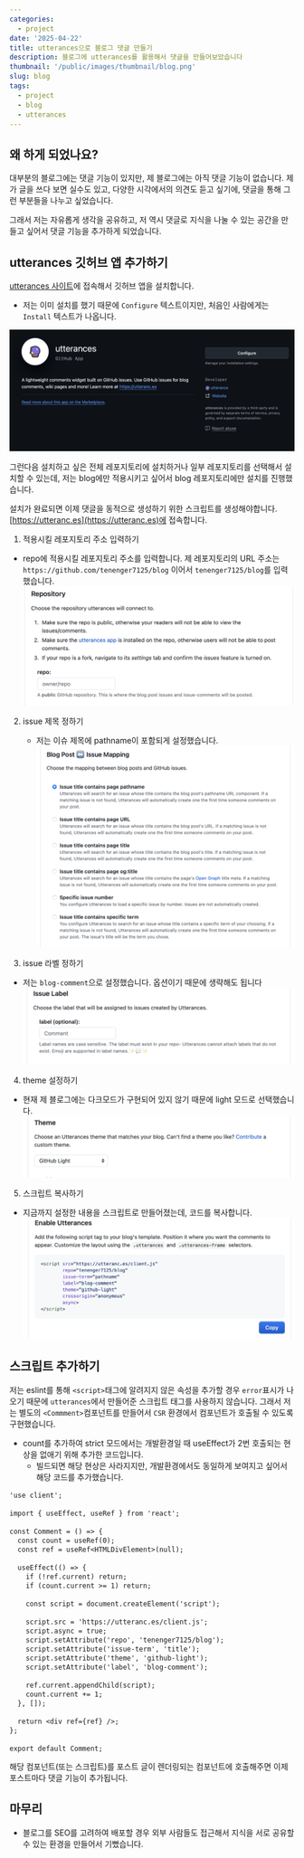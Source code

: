 ```yaml
---
categories:
  - project
date: '2025-04-22'
title: utterances으로 블로그 댓글 만들기
description: 블로그에 utterances를 활용해서 댓글을 만들어보았습니다
thumbnail: '/public/images/thumbnail/blog.png'
slug: blog
tags:
  - project
  - blog
  - utterances
---
```


## 왜 하게 되었나요?

대부분의 블로그에는 댓글 기능이 있지만, 제 블로그에는 아직 댓글 기능이 없습니다.
제가 글을 쓰다 보면 실수도 있고, 다양한 시각에서의 의견도 듣고 싶기에, 댓글을 통해 그런 부분들을 나누고 싶었습니다.

그래서 저는 자유롭게 생각을 공유하고, 저 역시 댓글로 지식을 나눌 수 있는 공간을 만들고 싶어서 댓글 기능을 추가하게 되었습니다.

## utterances 깃허브 앱 추가하기

[utterances 사이트](https://github.com/apps/utterances)에 접속해서 깃허브 앱을 설치합니다.

- 저는 이미 설치를 했기 때문에 `Configure` 텍스트이지만, 처음인 사람에게는 `Install` 텍스트가 나옵니다.

![utterances_site](/public/images/post/23/utterances_site.png)

그런다음 설치하고 싶은 전체 레포지토리에 설치하거나 일부 레포지토리를 선택해서 설치할 수 있는데, 저는 blog에만 적용시키고 싶어서 blog 레포지토리에만 설치를 진행했습니다.

설치가 완료되면 이제 댓글을 동적으로 생성하기 위한 스크립트를 생성해야합니다.
[https://utteranc.es](https://utteranc.es)에 접속합니다.

1. 적용시킬 레포지토리 주소 입력하기

- repo에 적용시킬 레포지토리 주소를 입력합니다. 제 레포지토리의 URL 주소는 `https://github.com/tenenger7125/blog` 이어서 `tenenger7125/blog`를 입력했습니다.
  ![utterances_configure_repository](/public/images/post/23/utterances_configure_repository.png)

2. issue 제목 정하기

   - 저는 이슈 제목에 pathname이 포함되게 설정했습니다.
     ![utterances_configure_issue](/public/images/post/23/utterances_configure_issue.png)

3. issue 라벨 정하기

- 저는 `blog-comment`으로 설정했습니다. 옵션이기 때문에 생략해도 됩니다
  ![utterances_configure_label](/public/images/post/23/utterances_configure_label.png)

4. theme 설정하기

- 현재 제 블로그에는 다크모드가 구현되어 있지 않기 때문에 light 모드로 선택했습니다.
  ![utterances_configure_theme](/public/images/post/23/utterances_configure_theme.png)

5. 스크립트 복사하기

- 지금까지 설정한 내용을 스크립트로 만들어졌는데, 코드를 복사합니다.
  ![utterances_configure_script](/public/images/post/23/utterances_configure_script.png)

## 스크립트 추가하기

저는 eslint를 통해 `<script>`태그에 알려지지 않은 속성을 추가할 경우 `error`표시가 나오기 때문에 `utterances`에서 만들어준 스크립트 태그를 사용하지 않습니다.
그래서 저는 별도의 `<Commment>`컴포넌트를 만들어서 `CSR` 환경에서 컴포넌트가 호출될 수 있도록 구현했습니다.

- count를 추가하여 strict 모드에서는 개발환경일 때 useEffect가 2번 호출되는 현상을 없애기 위해 추가한 코드입니다.
  - 빌드되면 해당 현상은 사라지지만, 개발환경에서도 동일하게 보여지고 싶어서 해당 코드를 추가했습니다.

```tsx
'use client';

import { useEffect, useRef } from 'react';

const Comment = () => {
  const count = useRef(0);
  const ref = useRef<HTMLDivElement>(null);

  useEffect(() => {
    if (!ref.current) return;
    if (count.current >= 1) return;

    const script = document.createElement('script');

    script.src = 'https://utteranc.es/client.js';
    script.async = true;
    script.setAttribute('repo', 'tenenger7125/blog');
    script.setAttribute('issue-term', 'title');
    script.setAttribute('theme', 'github-light');
    script.setAttribute('label', 'blog-comment');

    ref.current.appendChild(script);
    count.current += 1;
  }, []);

  return <div ref={ref} />;
};

export default Comment;
```

해당 컴포넌트(또는 스크립트)를 포스트 글이 렌더링되는 컴포넌트에 호출해주면 이제 포스트마다 댓글 기능이 추가됩니다.

## 마무리

- 블로그를 SEO를 고려하여 배포할 경우 외부 사람들도 접근해서 지식을 서로 공유할 수 있는 환경을 만들어서 기뻤습니다.

<br/>

